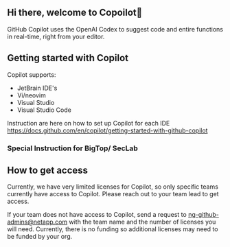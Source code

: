## Hi there, welcome to Copoilot👋
GitHub Copilot uses the OpenAI Codex to suggest code and entire functions in real-time, right from your editor.

## Getting started with Copilot
Copilot supports:
* JetBrain IDE's
* Vi/neovim
* Visual Studio
* Visual Studio Code

Instruction are here on how to set up Copilot for each IDE https://docs.github.com/en/copilot/getting-started-with-github-copilot

### Special Instruction for BigTop/ SecLab

## How to get access
Currently, we have very limited licenses for Copilot, so only specific teams currently have access to Copilot. Please reach out to your team lead to get access.

If your team does not have access to Copilot, send a request to ng-github-admins@netapp.com with the team name and the number of licenses you will need. Currently, there is no funding so additional licenses may need to be funded by your org. 

